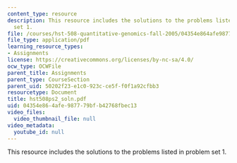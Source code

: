 ```yaml
---
content_type: resource
description: This resource includes the solutions to the problems listed in problem
  set 1.
file: /courses/hst-508-quantitative-genomics-fall-2005/04354e864afe987779bfb42768fbec13_hst508ps2_soln.pdf
file_type: application/pdf
learning_resource_types:
- Assignments
license: https://creativecommons.org/licenses/by-nc-sa/4.0/
ocw_type: OCWFile
parent_title: Assignments
parent_type: CourseSection
parent_uid: 50202f23-e1c0-923c-ce5f-f0f1a92cfbb3
resourcetype: Document
title: hst508ps2_soln.pdf
uid: 04354e86-4afe-9877-79bf-b42768fbec13
video_files:
  video_thumbnail_file: null
video_metadata:
  youtube_id: null
---
```

This resource includes the solutions to the problems listed in problem set 1.